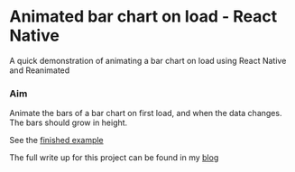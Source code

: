 # Animated bar chart on load - React Native

A quick demonstration of animating a bar chart on load using React Native and Reanimated

### Aim

Animate the bars of a bar chart on first load, and when the data changes. The bars should grow in height.

See the [finished example](https://snack.expo.dev/@git/github.com/LWilsonDev/animated-bar-chart)

The full write up for this project can be found in my [blog](https://lwilsondev.co.uk/animated-bar-chart-on-load-react-native)
